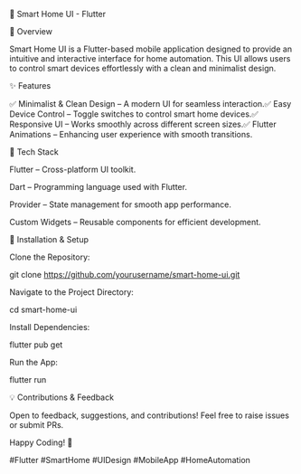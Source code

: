 🏡 Smart Home UI - Flutter

📌 Overview

Smart Home UI is a Flutter-based mobile application designed to provide an intuitive and interactive interface for home automation. This UI allows users to control smart devices effortlessly with a clean and minimalist design.

✨ Features

✅ Minimalist & Clean Design – A modern UI for seamless interaction.✅ Easy Device Control – Toggle switches to control smart home devices.✅ Responsive UI – Works smoothly across different screen sizes.✅ Flutter Animations – Enhancing user experience with smooth transitions.

🔧 Tech Stack

Flutter – Cross-platform UI toolkit.

Dart – Programming language used with Flutter.

Provider – State management for smooth app performance.

Custom Widgets – Reusable components for efficient development.

🚀 Installation & Setup

Clone the Repository:

git clone https://github.com/yourusername/smart-home-ui.git

Navigate to the Project Directory:

cd smart-home-ui

Install Dependencies:

flutter pub get

Run the App:

flutter run

💡 Contributions & Feedback

Open to feedback, suggestions, and contributions! Feel free to raise issues or submit PRs.

Happy Coding! 🚀

#Flutter #SmartHome #UIDesign #MobileApp #HomeAutomation
